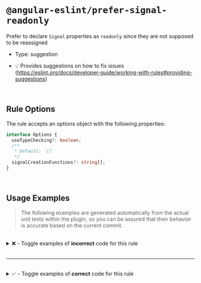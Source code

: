 <!--

  DO NOT EDIT.

  This markdown file was autogenerated using a mixture of the following files as the source of truth for its data:
  - ../../src/rules/prefer-signal-readonly.ts
  - ../../tests/rules/prefer-signal-readonly/cases.ts

  In order to update this file, it is therefore those files which need to be updated, as well as potentially the generator script:
  - ../../../../tools/scripts/generate-rule-docs.ts

-->

<br>

# `@angular-eslint/prefer-signal-readonly`

Prefer to declare `Signal` properties as `readonly` since they are not supposed to be reassigned

- Type: suggestion

- 💡 Provides suggestions on how to fix issues (https://eslint.org/docs/developer-guide/working-with-rules#providing-suggestions)

<br>

## Rule Options

The rule accepts an options object with the following properties:

```ts
interface Options {
  useTypeChecking?: boolean;
  /**
   * Default: `[]`
   */
  signalCreationFunctions?: string[];
}

```

<br>

## Usage Examples

> The following examples are generated automatically from the actual unit tests within the plugin, so you can be assured that their behavior is accurate based on the current commit.

<br>

<details>
<summary>❌ - Toggle examples of <strong>incorrect</strong> code for this rule</summary>

<br>

#### Default Config

```json
{
  "rules": {
    "@angular-eslint/prefer-signal-readonly": [
      "error"
    ]
  }
}
```

<br>

#### ❌ Invalid Code

```ts
class Test {
  testSignal: Signal<number>;
  ~~~~~~~~~~
}
```

<br>

---

<br>

#### Default Config

```json
{
  "rules": {
    "@angular-eslint/prefer-signal-readonly": [
      "error"
    ]
  }
}
```

<br>

#### ❌ Invalid Code

```ts
class Test {
  testSignal: InputSignal<number>;
  ~~~~~~~~~~
}
```

<br>

---

<br>

#### Default Config

```json
{
  "rules": {
    "@angular-eslint/prefer-signal-readonly": [
      "error"
    ]
  }
}
```

<br>

#### ❌ Invalid Code

```ts
class Test {
  testSignal: ModelSignal<number>;
  ~~~~~~~~~~
}
```

<br>

---

<br>

#### Default Config

```json
{
  "rules": {
    "@angular-eslint/prefer-signal-readonly": [
      "error"
    ]
  }
}
```

<br>

#### ❌ Invalid Code

```ts
class Test {
  testSignal: WritableSignal<number>;
  ~~~~~~~~~~
}
```

<br>

---

<br>

#### Default Config

```json
{
  "rules": {
    "@angular-eslint/prefer-signal-readonly": [
      "error"
    ]
  }
}
```

<br>

#### ❌ Invalid Code

```ts
class Test {
  testSignal = computed(() => 0);
  ~~~~~~~~~~
}
```

<br>

---

<br>

#### Default Config

```json
{
  "rules": {
    "@angular-eslint/prefer-signal-readonly": [
      "error"
    ]
  }
}
```

<br>

#### ❌ Invalid Code

```ts
class Test {
  testSignal = contentChild('test');
  ~~~~~~~~~~
}
```

<br>

---

<br>

#### Default Config

```json
{
  "rules": {
    "@angular-eslint/prefer-signal-readonly": [
      "error"
    ]
  }
}
```

<br>

#### ❌ Invalid Code

```ts
class Test {
  testSignal = contentChild.required('test');
  ~~~~~~~~~~
}
```

<br>

---

<br>

#### Default Config

```json
{
  "rules": {
    "@angular-eslint/prefer-signal-readonly": [
      "error"
    ]
  }
}
```

<br>

#### ❌ Invalid Code

```ts
class Test {
  testSignal = contentChildren('test');
  ~~~~~~~~~~
}
```

<br>

---

<br>

#### Default Config

```json
{
  "rules": {
    "@angular-eslint/prefer-signal-readonly": [
      "error"
    ]
  }
}
```

<br>

#### ❌ Invalid Code

```ts
class Test {
  testSignal = input('');
  ~~~~~~~~~~
}
```

<br>

---

<br>

#### Default Config

```json
{
  "rules": {
    "@angular-eslint/prefer-signal-readonly": [
      "error"
    ]
  }
}
```

<br>

#### ❌ Invalid Code

```ts
class Test {
  testSignal = input.required('');
  ~~~~~~~~~~
}
```

<br>

---

<br>

#### Default Config

```json
{
  "rules": {
    "@angular-eslint/prefer-signal-readonly": [
      "error"
    ]
  }
}
```

<br>

#### ❌ Invalid Code

```ts
class Test {
  testSignal = model(42);
  ~~~~~~~~~~
}
```

<br>

---

<br>

#### Default Config

```json
{
  "rules": {
    "@angular-eslint/prefer-signal-readonly": [
      "error"
    ]
  }
}
```

<br>

#### ❌ Invalid Code

```ts
class Test {
  testSignal = model.required();
  ~~~~~~~~~~
}
```

<br>

---

<br>

#### Default Config

```json
{
  "rules": {
    "@angular-eslint/prefer-signal-readonly": [
      "error"
    ]
  }
}
```

<br>

#### ❌ Invalid Code

```ts
class Test {
  testSignal = signal(42);
  ~~~~~~~~~~
}
```

<br>

---

<br>

#### Default Config

```json
{
  "rules": {
    "@angular-eslint/prefer-signal-readonly": [
      "error"
    ]
  }
}
```

<br>

#### ❌ Invalid Code

```ts
class Test {
  testSignal = toSignal(source);
  ~~~~~~~~~~
}
```

<br>

---

<br>

#### Default Config

```json
{
  "rules": {
    "@angular-eslint/prefer-signal-readonly": [
      "error"
    ]
  }
}
```

<br>

#### ❌ Invalid Code

```ts
class Test {
  testSignal = viewChild('test');
  ~~~~~~~~~~
}
```

<br>

---

<br>

#### Default Config

```json
{
  "rules": {
    "@angular-eslint/prefer-signal-readonly": [
      "error"
    ]
  }
}
```

<br>

#### ❌ Invalid Code

```ts
class Test {
  testSignal = viewChild.required('test');
  ~~~~~~~~~~
}
```

<br>

---

<br>

#### Default Config

```json
{
  "rules": {
    "@angular-eslint/prefer-signal-readonly": [
      "error"
    ]
  }
}
```

<br>

#### ❌ Invalid Code

```ts
class Test {
  testSignal = viewChildren('test');
  ~~~~~~~~~~
}
```

<br>

---

<br>

#### Custom Config

```json
{
  "rules": {
    "@angular-eslint/prefer-signal-readonly": [
      "error",
      {
        "signalCreationFunctions": [
          "createSignal"
        ]
      }
    ]
  }
}
```

<br>

#### ❌ Invalid Code

```ts
class Test {
  testSignal = createSignal('test');
  ~~~~~~~~~~
}
```

<br>

---

<br>

#### Custom Config

```json
{
  "rules": {
    "@angular-eslint/prefer-signal-readonly": [
      "error",
      {
        "useTypeChecking": true
      }
    ]
  }
}
```

<br>

#### ❌ Invalid Code

```ts
class Test {
  testSignal = createSignal();
  ~~~~~~~~~~
}
declare function createSignal(): Signal<boolean>;
interface Signal<T> {}
```

</details>

<br>

---

<br>

<details>
<summary>✅ - Toggle examples of <strong>correct</strong> code for this rule</summary>

<br>

#### Default Config

```json
{
  "rules": {
    "@angular-eslint/prefer-signal-readonly": [
      "error"
    ]
  }
}
```

<br>

#### ✅ Valid Code

```ts
class Test {
  testValue = test();
}
```

<br>

---

<br>

#### Default Config

```json
{
  "rules": {
    "@angular-eslint/prefer-signal-readonly": [
      "error"
    ]
  }
}
```

<br>

#### ✅ Valid Code

```ts
class Test {
  testValue: number;
}
```

<br>

---

<br>

#### Default Config

```json
{
  "rules": {
    "@angular-eslint/prefer-signal-readonly": [
      "error"
    ]
  }
}
```

<br>

#### ✅ Valid Code

```ts
class Test {
  testValue: Widget<number>;
}
```

<br>

---

<br>

#### Default Config

```json
{
  "rules": {
    "@angular-eslint/prefer-signal-readonly": [
      "error"
    ]
  }
}
```

<br>

#### ✅ Valid Code

```ts
class Test {
  readonly testSignal: Signal<number>;
}
```

<br>

---

<br>

#### Default Config

```json
{
  "rules": {
    "@angular-eslint/prefer-signal-readonly": [
      "error"
    ]
  }
}
```

<br>

#### ✅ Valid Code

```ts
class Test {
  readonly testSignal: InputSignal<number>;
}
```

<br>

---

<br>

#### Default Config

```json
{
  "rules": {
    "@angular-eslint/prefer-signal-readonly": [
      "error"
    ]
  }
}
```

<br>

#### ✅ Valid Code

```ts
class Test {
  readonly testSignal: ModelSignal<number>;
}
```

<br>

---

<br>

#### Default Config

```json
{
  "rules": {
    "@angular-eslint/prefer-signal-readonly": [
      "error"
    ]
  }
}
```

<br>

#### ✅ Valid Code

```ts
class Test {
  readonly testSignal: WritableSignal<number>;
}
```

<br>

---

<br>

#### Default Config

```json
{
  "rules": {
    "@angular-eslint/prefer-signal-readonly": [
      "error"
    ]
  }
}
```

<br>

#### ✅ Valid Code

```ts
class Test {
  readonly testSignal = computed(() => 0);
}
```

<br>

---

<br>

#### Default Config

```json
{
  "rules": {
    "@angular-eslint/prefer-signal-readonly": [
      "error"
    ]
  }
}
```

<br>

#### ✅ Valid Code

```ts
class Test {
  readonly testSignal = contentChild('test');
}
```

<br>

---

<br>

#### Default Config

```json
{
  "rules": {
    "@angular-eslint/prefer-signal-readonly": [
      "error"
    ]
  }
}
```

<br>

#### ✅ Valid Code

```ts
class Test {
  readonly testSignal = contentChild.required('test');
}
```

<br>

---

<br>

#### Default Config

```json
{
  "rules": {
    "@angular-eslint/prefer-signal-readonly": [
      "error"
    ]
  }
}
```

<br>

#### ✅ Valid Code

```ts
class Test {
  readonly testSignal = contentChildren('test');
}
```

<br>

---

<br>

#### Default Config

```json
{
  "rules": {
    "@angular-eslint/prefer-signal-readonly": [
      "error"
    ]
  }
}
```

<br>

#### ✅ Valid Code

```ts
class Test {
  readonly testSignal = input('');
}
```

<br>

---

<br>

#### Default Config

```json
{
  "rules": {
    "@angular-eslint/prefer-signal-readonly": [
      "error"
    ]
  }
}
```

<br>

#### ✅ Valid Code

```ts
class Test {
  readonly testSignal = input.required();
}
```

<br>

---

<br>

#### Default Config

```json
{
  "rules": {
    "@angular-eslint/prefer-signal-readonly": [
      "error"
    ]
  }
}
```

<br>

#### ✅ Valid Code

```ts
class Test {
  readonly testSignal = model();
  readonly testRequired = model.required(42);
}
```

<br>

---

<br>

#### Default Config

```json
{
  "rules": {
    "@angular-eslint/prefer-signal-readonly": [
      "error"
    ]
  }
}
```

<br>

#### ✅ Valid Code

```ts
class Test {
  readonly testSignal = signal(true);
}
```

<br>

---

<br>

#### Default Config

```json
{
  "rules": {
    "@angular-eslint/prefer-signal-readonly": [
      "error"
    ]
  }
}
```

<br>

#### ✅ Valid Code

```ts
class Test {
  readonly testSignal = toSignal(source);
}
```

<br>

---

<br>

#### Default Config

```json
{
  "rules": {
    "@angular-eslint/prefer-signal-readonly": [
      "error"
    ]
  }
}
```

<br>

#### ✅ Valid Code

```ts
class Test {
  readonly testSignal = viewChild('test');
}
```

<br>

---

<br>

#### Default Config

```json
{
  "rules": {
    "@angular-eslint/prefer-signal-readonly": [
      "error"
    ]
  }
}
```

<br>

#### ✅ Valid Code

```ts
class Test {
  readonly testSignal = viewChild.required('test');
}
```

<br>

---

<br>

#### Default Config

```json
{
  "rules": {
    "@angular-eslint/prefer-signal-readonly": [
      "error"
    ]
  }
}
```

<br>

#### ✅ Valid Code

```ts
class Test {
  readonly testSignal = viewChildren('test');
}
```

<br>

---

<br>

#### Default Config

```json
{
  "rules": {
    "@angular-eslint/prefer-signal-readonly": [
      "error"
    ]
  }
}
```

<br>

#### ✅ Valid Code

```ts
class Test {
  testSignal = createSignal('test');
}
```

<br>

---

<br>

#### Custom Config

```json
{
  "rules": {
    "@angular-eslint/prefer-signal-readonly": [
      "error",
      {
        "signalCreationFunctions": [
          "createSignal"
        ]
      }
    ]
  }
}
```

<br>

#### ✅ Valid Code

```ts
class Test {
  readonly testSignal = createSignal('test');
}
```

<br>

---

<br>

#### Default Config

```json
{
  "rules": {
    "@angular-eslint/prefer-signal-readonly": [
      "error"
    ]
  }
}
```

<br>

#### ✅ Valid Code

```ts
class Test {
  testSignal = createSignal();
}
function createSignal(): Signal<boolean> {
  return signal(true);
}
```

<br>

---

<br>

#### Custom Config

```json
{
  "rules": {
    "@angular-eslint/prefer-signal-readonly": [
      "error",
      {
        "useTypeChecking": true
      }
    ]
  }
}
```

<br>

#### ✅ Valid Code

```ts
class Test {
  readonly testSignal = createSignal();
}
function createSignal(): Signal<boolean> {
  return signal(true);
}
```

<br>

---

<br>

#### Custom Config

```json
{
  "rules": {
    "@angular-eslint/prefer-signal-readonly": [
      "error",
      {
        "useTypeChecking": true
      }
    ]
  }
}
```

<br>

#### ✅ Valid Code

```ts
class Test {
  testNotSignal = createNotSignal();
}
function createNotSignal(): NotSignal<boolean> {
  return true;
}
```

</details>

<br>
